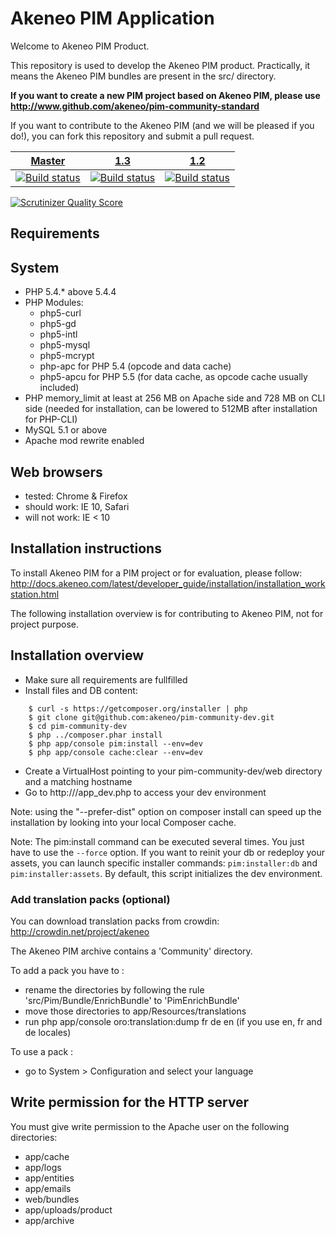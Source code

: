 Akeneo PIM Application
======================
Welcome to Akeneo PIM Product.

This repository is used to develop the Akeneo PIM product.
Practically, it means the Akeneo PIM bundles are present in the src/ directory.

**If you want to create a new PIM project based on Akeneo PIM, please use http://www.github.com/akeneo/pim-community-standard**

If you want to contribute to the Akeneo PIM (and we will be pleased if you do!), you can fork
this repository and submit a pull request.

| [Master][Master] | [1.3][1.3] | [1.2][1.2] |
|:----------------:|:----------:|:----------:|
| [![Build status][Master image]][Master] | [![Build status][1.3 image]][1.3] | [![Build status][1.2 image]][1.2] |

  [Master image]: https://travis-ci.org/akeneo/pim-community-dev.svg?branch=master
  [Master]: https://travis-ci.org/akeneo/pim-community-dev/tree/master
  [1.3 image]: https://travis-ci.org/akeneo/pim-community-dev.svg?branch=1.3
  [1.3]: https://github.com/akeneo/pim-community-dev/tree/1.3
  [1.2 image]: https://travis-ci.org/akeneo/pim-community-dev.svg?branch=1.2
  [1.2]: https://github.com/akeneo/pim-community-dev/tree/1.2

[![Scrutinizer Quality Score](https://scrutinizer-ci.com/g/akeneo/pim-community-dev/badges/quality-score.png?s=05ef3d5d2bbfae2f9a659060b21711d275f0c1ff)](https://scrutinizer-ci.com/g/akeneo/pim-community-dev/)

Requirements
------------
## System
 - PHP 5.4.* above 5.4.4
 - PHP Modules:
    - php5-curl
    - php5-gd
    - php5-intl
    - php5-mysql
    - php5-mcrypt
    - php-apc for PHP 5.4 (opcode and data cache)
    - php5-apcu for PHP 5.5 (for data cache, as opcode cache usually included)
 - PHP memory_limit at least at 256 MB on Apache side and 728 MB on CLI side (needed for installation, can be lowered to 512MB after installation for PHP-CLI)
 - MySQL 5.1 or above
 - Apache mod rewrite enabled

## Web browsers
 - tested: Chrome & Firefox
 - should work: IE 10, Safari
 - will not work: IE < 10

Installation instructions
-------------------------
To install Akeneo PIM for a PIM project or for evaluation, please follow:
http://docs.akeneo.com/latest/developer_guide/installation/installation_workstation.html

The following installation overview is for contributing to Akeneo PIM, not for project purpose.

## Installation overview
* Make sure all requirements are fullfilled
* Install files and DB content:

````
    $ curl -s https://getcomposer.org/installer | php
    $ git clone git@github.com:akeneo/pim-community-dev.git
    $ cd pim-community-dev
    $ php ../composer.phar install
    $ php app/console pim:install --env=dev
    $ php app/console cache:clear --env=dev
````

* Create a VirtualHost pointing to your pim-community-dev/web directory and a matching hostname
* Go to http://<my-hostname>/app_dev.php to access your dev environment

Note: using the "--prefer-dist" option on composer install can speed up
the installation by looking into your local Composer cache.

Note: The pim:install command can be executed several times. You just have to use the `--force` option.
If you want to reinit your db or redeploy your assets, you can launch specific installer commands:
`pim:installer:db` and `pim:installer:assets`.
By default, this script initializes the dev environment.

### Add translation packs (optional)

You can download translation packs from crowdin: http://crowdin.net/project/akeneo

The Akeneo PIM archive contains a 'Community' directory.

To add a pack you have to :
* rename the directories by following the rule 'src/Pim/Bundle/EnrichBundle' to 'PimEnrichBundle'
* move those directories to app/Resources/translations
* run php app/console oro:translation:dump fr de en (if you use en, fr and de locales)

To use a pack :
* go to System > Configuration and select your language

Write permission for the HTTP server
------------------------------------

You must give write permission to the Apache user on the following directories:
- app/cache
- app/logs
- app/entities
- app/emails
- web/bundles
- app/uploads/product
- app/archive

